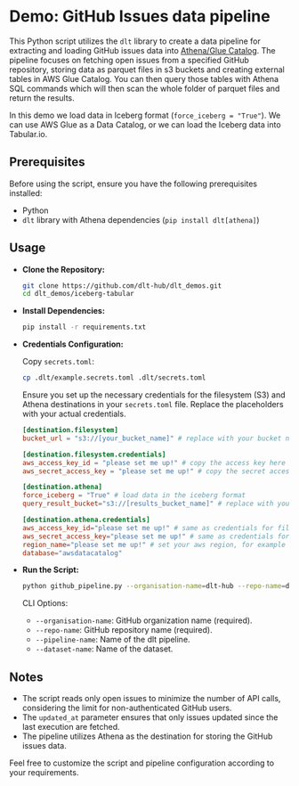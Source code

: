 # Demo: GitHub Issues data pipeline

This Python script utilizes the `dlt` library to create a data pipeline for extracting and loading
GitHub issues data into [Athena/Glue Catalog](https://dlthub.com/docs/dlt-ecosystem/destinations/athena). 
The pipeline focuses on fetching open issues from a specified GitHub
repository, storing data as parquet files in s3 buckets and creating external tables in AWS Glue Catalog.
You can then query those tables with Athena SQL commands which 
will then scan the whole folder of parquet files and return the results.

In this demo we load data in Iceberg format (`force_iceberg = "True"`).
We can use AWS Glue as a Data Catalog, or we can load the Iceberg data into Tabular.io.

## Prerequisites

Before using the script, ensure you have the following prerequisites installed:

- Python
- `dlt` library with Athena dependencies (`pip install dlt[athena]`)


## Usage

* **Clone the Repository:**

   ```bash
   git clone https://github.com/dlt-hub/dlt_demos.git
   cd dlt_demos/iceberg-tabular
   ```
* **Install Dependencies:**

   ```bash
   pip install -r requirements.txt
   ```
* **Credentials Configuration:**

    Copy `secrets.toml`:
    ```bash
    cp .dlt/example.secrets.toml .dlt/secrets.toml
    ```
    Ensure you set up the necessary credentials for the filesystem (S3) and Athena destinations in your
    `secrets.toml` file. Replace the placeholders with your actual credentials.
    
    ```toml
    [destination.filesystem]
    bucket_url = "s3://[your_bucket_name]" # replace with your bucket name,
    
    [destination.filesystem.credentials]
    aws_access_key_id = "please set me up!" # copy the access key here
    aws_secret_access_key = "please set me up!" # copy the secret access key here
    
    [destination.athena]
    force_iceberg = "True" # load data in the iceberg format
    query_result_bucket="s3://[results_bucket_name]" # replace with your query results bucket name
    
    [destination.athena.credentials]
    aws_access_key_id="please set me up!" # same as credentials for filesystem
    aws_secret_access_key="please set me up!" # same as credentials for filesystem
    region_name="please set me up!" # set your aws region, for example "eu-central-1" for Frankfurt
    database="awsdatacatalog"
    ```
* **Run the Script:**

   ```bash
   python github_pipeline.py --organisation-name=dlt-hub --repo-name=dlt
   ```
   CLI Options:
   * `--organisation-name`: GitHub organization name (required).
   * `--repo-name`: GitHub repository name (required).
   * `--pipeline-name`: Name of the dlt pipeline.
   * `--dataset-name`: Name of the dataset.


## Notes

- The script reads only open issues to minimize the number of API calls, considering the limit for
  non-authenticated GitHub users.
- The `updated_at` parameter ensures that only issues updated since the last execution are fetched.
- The pipeline utilizes Athena as the destination for storing the GitHub issues data.

Feel free to customize the script and pipeline configuration according to your requirements.
